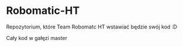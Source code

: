# Robomatic-HT
Repozytorium, które Team Robomatc HT wstawiać będzie swój kod  :D 

Cały kod w gałęzi master
